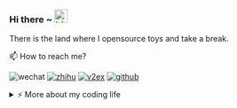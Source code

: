 ### Hi there ~ <img src="https://user-images.githubusercontent.com/1303154/88677602-1635ba80-d120-11ea-84d8-d263ba5fc3c0.gif" width="24px" alt="hi">

There is the land where I opensource toys and take a break.

📫 How to reach me?

![wechat](https://img.shields.io/static/v1?style=flat-square&logo=wechat&label=&message=@zheeeng001&color=5b5b5b&labelColor=5b5b5b)
[![zhihu](https://img.shields.io/static/v1?style=flat-square&logo=zhihu&label=&message=@zheeeng&color=5b5b5b&labelColor=5b5b5b)](https://www.zhihu.com/people/zheeeng)
[![v2ex](https://img.shields.io/static/v1?style=flat-square&label=v2ex&message=@sunjourney&color=5b5b5b&labelColor=5b5b5b)](https://v2ex.com/member/sunjourney)
[![github](https://img.shields.io/static/v1?style=flat-square&logo=github&label=&message=@zheeeng&color=5b5b5b&labelColor=5b5b5b)](https://github.com/zheeeng)

<details>
<summary>⚡️ More about my coding life</summary>

![LeetCode progress](https://leetcode-badge.chyroc.cn/?name=zheeeng&refresh=true)

![Top Langs](https://github-readme-stats.vercel.app/api/top-langs/?username=zheeeng&layout=compact)

![Zheeeng's github stats](https://github-readme-stats.vercel.app/api?username=zheeeng&count_private=true&show_icons=true&theme=onedark)

</details>
